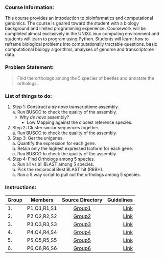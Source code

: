 ### Course Information:
This course provides an introduction to bioinformatics and computational genomics. The course is geared toward the student with a biology background and limited programming experience. Coursework will be completed almost exclusively in the UNIX/Linux computing environment and students will learn to program using Python. Students will learn: how to reframe biological problems into computationally tractable questions, basic computational biology algorithms, analyses of genome and transcriptome data.

### Problem Statement:

> Find the orthologs among the 5 species of beetles and annotate the orthologs.

### List of things to do:
1. Step 1: ~~Construct a _de novo_ transcriptome assembly.~~  
	a. Run BUSCO to check the quality of the assembly.  
	- Why _de novo_ assembly?
		- Low Mapping against the closest reference species.  
2. Step 2: Cluster similar sequences together.  
	a. Run BUSCO to check the quality of the assembly.   
3. Step 3: Get the unigenes.  
	a. Quantify the expression for each gene.  
	b. Retain only the highest expressed Isoform for each gene.  
	c. Run BUSCO to check the quality of the assembly.  
4. Step 4: Find Orthologs among 5 species.  
	a. Run all vs all BLAST among 5 species.  
	b. Pick the reciprocal Best BLAST hit (RBBH).  
	c. Run a 5 way script to pull out the orthologs among 5 species.  

### Instructions:


|Group|Members|Source Directory|Guidelines|
|-----|:-----:|:------------:|--------:|
|1. | P1,Q1,R1,S1|[Group1](group1)|[Link](https://www.google.com)|
|2. | P2,Q2,R2,S2|[Group2](group2)|[Link](https://www.google.com)|
|3. | P3,Q3,R3,S3|[Group3](group3)|[Link](https://www.google.com)|
|4. | P4,Q4,R4,S4|[Group4](group4)|[Link](https://www.google.com)|
|5. | P5,Q5,R5,S5|[Group5](group5)|[Link](https://www.google.com)|
|6. | P6,Q6,R6,S6|[Group6](group6)|[Link](https://www.google.com)|
